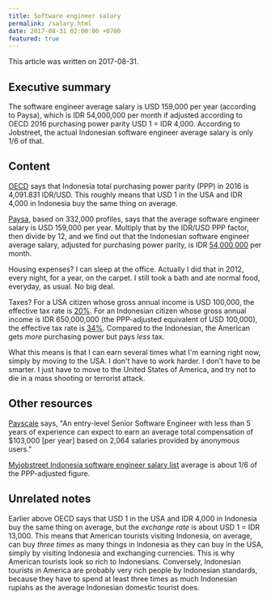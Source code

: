 ```yaml
---
title: Software engineer salary
permalink: /salary.html
date: 2017-08-31 02:00:00 +0700
featured: true
---
```


This article was written on 2017-08-31.

## Executive summary

The software engineer average salary is USD 159,000 per year (according to Paysa),
which is IDR 54,000,000 per month if adjusted according to OECD 2016 purchasing power parity USD 1 = IDR 4,000.
According to Jobstreet,
the actual Indonesian software engineer average salary is only 1/6 of that.

## Content

[OECD](https://data.oecd.org/conversion/purchasing-power-parities-ppp.htm) says that
Indonesia total purchasing power parity (PPP) in 2016 is 4,091.831 IDR/USD.
This roughly means that USD 1 in the USA and IDR 4,000 in Indonesia buy the same thing on average.

[Paysa](https://www.paysa.com/salaries/software-engineer--t), based on 332,000 profiles,
says that the average software engineer salary is USD 159,000 per year.
Multiply that by the IDR/USD PPP factor, then divide by 12, and we find out that
the Indonesian software engineer average salary, adjusted for purchasing power parity,
is IDR [54,000,000](https://www.google.co.jp/search?q=159000*4091.831%2F12) per month.

Housing expenses?
I can sleep at the office.
Actually I did that in 2012, every night, for a year, on the carpet.
I still took a bath and ate normal food, everyday, as usual.
No big deal.

Taxes?
For a USA citizen whose gross annual income is USD 100,000, the effective tax rate is
[20%](https://en.wikipedia.org/wiki/Income_tax_in_the_United_States#Effective_income_tax_rates).
For an Indonesian citizen whose gross annual income is IDR 650,000,000 (the PPP-adjusted equivalent of USD 100,000),
the effective tax rate is
[34%](http://solfina-pph21.azurewebsites.net/solfina_pph21_kalkulator.aspx).
Compared to the Indonesian,
the American gets *more* purchasing power but pays *less* tax.

What this means is that I can earn several times what I'm earning right now,
simply by moving to the USA.
I don't have to work harder.
I don't have to be smarter.
I just have to move to the United States of America,
and try not to die in a mass shooting or terrorist attack.

## Other resources

[Payscale](http://www.payscale.com/research/US/Job=Senior_Software_Engineer/Salary) says,
"An entry-level Senior Software Engineer with less than 5 years of experience can expect
to earn an average total compensation of $103,000 [per year] based on 2,064 salaries provided by anonymous users."

[Myjobstreet Indonesia software engineer salary list](https://myjobstreet.jobstreet.co.id/career-enhancer/basic-salary-report.php?param=software%20engineer%7C%7Cid%7C%7Cid&site=id)
average is about 1/6 of the PPP-adjusted figure.

## Unrelated notes

Earlier above OECD says that USD 1 in the USA and IDR 4,000 in Indonesia buy the same thing on average,
but the *exchange rate* is about USD 1 = IDR 13,000.
This means that American tourists visiting Indonesia, on average,
can buy *three times* as many things in Indonesia as they can buy in the USA,
simply by visiting Indonesia and exchanging currencies.
This is why American tourists look so rich to Indonesians.
Conversely, Indonesian tourists in America are probably very rich people by Indonesian standards,
because they have to spend at least three times as much Indonesian rupiahs as the average Indonesian domestic tourist does.
